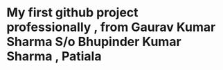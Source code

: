 # My first github project professionally , from Gaurav Kumar Sharma S/o Bhupinder Kumar Sharma , Patiala


